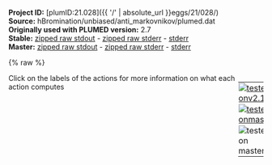 **Project ID:** [plumID:21.028]({{ '/' | absolute_url }}eggs/21/028/)  
**Source:** hBromination/unbiased/anti_markovnikov/plumed.dat  
**Originally used with PLUMED version:** 2.7  
**Stable:** [zipped raw stdout](plumed.dat.plumed.stdout.txt.zip) - [zipped raw stderr](plumed.dat.plumed.stderr.txt.zip) - [stderr](plumed.dat.plumed.stderr)  
**Master:** [zipped raw stdout](plumed.dat.plumed_master.stdout.txt.zip) - [zipped raw stderr](plumed.dat.plumed_master.stderr.txt.zip) - [stderr](plumed.dat.plumed_master.stderr)  

{% raw %}
<div style="width: 100%; float:left">
<div style="width: 90%; float:left" id="value_details_data/hBromination/unbiased/anti_markovnikov/plumed.dat"> Click on the labels of the actions for more information on what each action computes </div>
<div style="width: 10%; float:left"><table><tr><td style="padding:1px"><a href="plumed.dat.plumed.stderr"><img src="https://img.shields.io/badge/v2.10-failed-red.svg" alt="tested onv2.10" /></a></td></tr><tr><td style="padding:1px"><a href="plumed.dat.plumed_master.stderr"><img src="https://img.shields.io/badge/master-failed-red.svg" alt="tested onmaster" /></a></td></tr><tr><td style="padding:1px"><img src="https://img.shields.io/badge/with-LOAD-yellow.svg" alt="tested on master" /></td></tr>
</table></div></div>
<pre style="width=97%;">
<span class="plumedtooltip" style="color:blue"># vim: ft=plumed<span class="right">Enables syntax highlighting for PLUMED files in vim. See <a href="https://www.plumed.org/doc-master/user-doc/html/_vim_syntax.html">here for more details. </a><i></i></span></span>
<br/><span style="color:blue" class="comment">#UNITS</span>
<span class="plumedtooltip" style="color:green">UNITS<span class="right">This command sets the internal units for the code. <a href="https://www.plumed.org/doc-master/user-doc/html/_u_n_i_t_s.html" style="color:green">More details</a><i></i></span></span> <span class="plumedtooltip">LENGTH<span class="right">the units of lengths<i></i></span></span>=A

<span style="color:blue" class="comment">#LOAD FILES</span>
<span style="display:none;" id="data/hBromination/unbiased/anti_markovnikov/plumed.dat">The UNITS action with label <b></b> calculates something</span><span class="plumedtooltip" style="color:green">LOAD<span class="right">Loads a library, possibly defining new actions. <a href="https://www.plumed.org/doc-master/user-doc/html/_l_o_a_d.html" style="color:green">More details</a><i></i></span></span> <span class="plumedtooltip">FILE<span class="right">file to be loaded<i></i></span></span>=<b name="data/hBromination/unbiased/anti_markovnikov/plumed.dat">../../Contacts.cpp</b>

<span style="color:blue" class="comment"># Atoms labels: [1-c1][2-c2][3-h1][4-h2][5-c5][6-h3][7-h4][8-h5][9-h6][10-b1][11-h7]</span>
<br/><span style="color:blue" class="comment"># Traditional distances </span>
<b name="data/hBromination/unbiased/anti_markovnikov/plumed.datd1" onclick='showPath("data/hBromination/unbiased/anti_markovnikov/plumed.dat","data/hBromination/unbiased/anti_markovnikov/plumed.datd1","data/hBromination/unbiased/anti_markovnikov/plumed.datd1","brown")'>d1</b>:  <span class="plumedtooltip" style="color:green">DISTANCE<span class="right">Calculate the distance between a pair of atoms. <a href="https://www.plumed.org/doc-master/user-doc/html/_d_i_s_t_a_n_c_e.html" style="color:green">More details</a><i></i></span></span> <span class="plumedtooltip">ATOMS<span class="right">the pair of atom that we are calculating the distance between<i></i></span></span>=10,11 <span class="plumedtooltip">NOPBC<span class="right"> ignore the periodic boundary conditions when calculating distances<i></i></span></span>
<span style="display:none;" id="data/hBromination/unbiased/anti_markovnikov/plumed.datd1">The DISTANCE action with label <b>d1</b> calculates the following quantities:<table  align="center" frame="void" width="95%" cellpadding="5%"><tr><td width="5%"><b> Quantity </b>  </td><td><b> Description </b> </td></tr><tr><td width="5%">d1.value</td><td>the DISTANCE between this pair of atoms</td></tr></table></span><b name="data/hBromination/unbiased/anti_markovnikov/plumed.datd2" onclick='showPath("data/hBromination/unbiased/anti_markovnikov/plumed.dat","data/hBromination/unbiased/anti_markovnikov/plumed.datd2","data/hBromination/unbiased/anti_markovnikov/plumed.datd2","brown")'>d2</b>:  <span class="plumedtooltip" style="color:green">DISTANCE<span class="right">Calculate the distance between a pair of atoms. <a href="https://www.plumed.org/doc-master/user-doc/html/_d_i_s_t_a_n_c_e.html" style="color:green">More details</a><i></i></span></span> <span class="plumedtooltip">ATOMS<span class="right">the pair of atom that we are calculating the distance between<i></i></span></span>=11,1 <span class="plumedtooltip">NOPBC<span class="right"> ignore the periodic boundary conditions when calculating distances<i></i></span></span>
<span style="display:none;" id="data/hBromination/unbiased/anti_markovnikov/plumed.datd2">The DISTANCE action with label <b>d2</b> calculates the following quantities:<table  align="center" frame="void" width="95%" cellpadding="5%"><tr><td width="5%"><b> Quantity </b>  </td><td><b> Description </b> </td></tr><tr><td width="5%">d2.value</td><td>the DISTANCE between this pair of atoms</td></tr></table></span><b name="data/hBromination/unbiased/anti_markovnikov/plumed.datd3" onclick='showPath("data/hBromination/unbiased/anti_markovnikov/plumed.dat","data/hBromination/unbiased/anti_markovnikov/plumed.datd3","data/hBromination/unbiased/anti_markovnikov/plumed.datd3","brown")'>d3</b>:  <span class="plumedtooltip" style="color:green">DISTANCE<span class="right">Calculate the distance between a pair of atoms. <a href="https://www.plumed.org/doc-master/user-doc/html/_d_i_s_t_a_n_c_e.html" style="color:green">More details</a><i></i></span></span> <span class="plumedtooltip">ATOMS<span class="right">the pair of atom that we are calculating the distance between<i></i></span></span>=10,2 <span class="plumedtooltip">NOPBC<span class="right"> ignore the periodic boundary conditions when calculating distances<i></i></span></span>
<span style="display:none;" id="data/hBromination/unbiased/anti_markovnikov/plumed.datd3">The DISTANCE action with label <b>d3</b> calculates the following quantities:<table  align="center" frame="void" width="95%" cellpadding="5%"><tr><td width="5%"><b> Quantity </b>  </td><td><b> Description </b> </td></tr><tr><td width="5%">d3.value</td><td>the DISTANCE between this pair of atoms</td></tr></table></span><b name="data/hBromination/unbiased/anti_markovnikov/plumed.datd4" onclick='showPath("data/hBromination/unbiased/anti_markovnikov/plumed.dat","data/hBromination/unbiased/anti_markovnikov/plumed.datd4","data/hBromination/unbiased/anti_markovnikov/plumed.datd4","brown")'>d4</b>:  <span class="plumedtooltip" style="color:green">DISTANCE<span class="right">Calculate the distance between a pair of atoms. <a href="https://www.plumed.org/doc-master/user-doc/html/_d_i_s_t_a_n_c_e.html" style="color:green">More details</a><i></i></span></span> <span class="plumedtooltip">ATOMS<span class="right">the pair of atom that we are calculating the distance between<i></i></span></span>=11,2 <span class="plumedtooltip">NOPBC<span class="right"> ignore the periodic boundary conditions when calculating distances<i></i></span></span>
<span style="display:none;" id="data/hBromination/unbiased/anti_markovnikov/plumed.datd4">The DISTANCE action with label <b>d4</b> calculates the following quantities:<table  align="center" frame="void" width="95%" cellpadding="5%"><tr><td width="5%"><b> Quantity </b>  </td><td><b> Description </b> </td></tr><tr><td width="5%">d4.value</td><td>the DISTANCE between this pair of atoms</td></tr></table></span><b name="data/hBromination/unbiased/anti_markovnikov/plumed.datd5" onclick='showPath("data/hBromination/unbiased/anti_markovnikov/plumed.dat","data/hBromination/unbiased/anti_markovnikov/plumed.datd5","data/hBromination/unbiased/anti_markovnikov/plumed.datd5","brown")'>d5</b>:  <span class="plumedtooltip" style="color:green">DISTANCE<span class="right">Calculate the distance between a pair of atoms. <a href="https://www.plumed.org/doc-master/user-doc/html/_d_i_s_t_a_n_c_e.html" style="color:green">More details</a><i></i></span></span> <span class="plumedtooltip">ATOMS<span class="right">the pair of atom that we are calculating the distance between<i></i></span></span>=10,1 <span class="plumedtooltip">NOPBC<span class="right"> ignore the periodic boundary conditions when calculating distances<i></i></span></span>
<br/><span style="color:blue" class="comment"># ========= walls definition =========</span>
<span style="color:blue" class="comment"># prevent hydrogen molecules </span>
<span style="display:none;" id="data/hBromination/unbiased/anti_markovnikov/plumed.datd5">The DISTANCE action with label <b>d5</b> calculates the following quantities:<table  align="center" frame="void" width="95%" cellpadding="5%"><tr><td width="5%"><b> Quantity </b>  </td><td><b> Description </b> </td></tr><tr><td width="5%">d5.value</td><td>the DISTANCE between this pair of atoms</td></tr></table></span><b name="data/hBromination/unbiased/anti_markovnikov/plumed.datH" onclick='showPath("data/hBromination/unbiased/anti_markovnikov/plumed.dat","data/hBromination/unbiased/anti_markovnikov/plumed.datH","data/hBromination/unbiased/anti_markovnikov/plumed.datH","brown")'>H</b>: <span class="plumedtooltip" style="color:green">GROUP<span class="right">Define a group of atoms so that a particular list of atoms can be referenced with a single label in definitions of CVs or virtual atoms. <a href="https://www.plumed.org/doc-master/user-doc/html/_g_r_o_u_p.html" style="color:green">More details</a><i></i></span></span> <span class="plumedtooltip">ATOMS<span class="right">the numerical indexes for the set of atoms in the group<i></i></span></span>=3,4,6,7,8,9,11
<span style="display:none;" id="data/hBromination/unbiased/anti_markovnikov/plumed.datH">The GROUP action with label <b>H</b> calculates something</span><b name="data/hBromination/unbiased/anti_markovnikov/plumed.datdHH" onclick='showPath("data/hBromination/unbiased/anti_markovnikov/plumed.dat","data/hBromination/unbiased/anti_markovnikov/plumed.datdHH","data/hBromination/unbiased/anti_markovnikov/plumed.datdHH","brown")'>dHH</b>: <span class="plumedtooltip" style="color:green">DISTANCES<span class="right">Calculate the distances between multiple piars of atoms <a href="https://www.plumed.org/doc-master/user-doc/html/_d_i_s_t_a_n_c_e_s.html" style="color:green">More details</a><i></i></span></span> <span class="plumedtooltip">GROUPA<span class="right">Calculate the distances between all the atoms in GROUPA and all the atoms in GROUPB<i></i></span></span>=<b name="data/hBromination/unbiased/anti_markovnikov/plumed.datH">H</b> <span class="plumedtooltip">GROUPB<span class="right">Calculate the distances between all the atoms in GROUPA and all the atoms in GROUPB<i></i></span></span>=<b name="data/hBromination/unbiased/anti_markovnikov/plumed.datH">H</b> <span class="plumedtooltip">MIN<span class="right">calculate the minimum value<i></i></span></span>={BETA=20} <span class="plumedtooltip">NOPBC<span class="right"> ignore the periodic boundary conditions when calculating distances<i></i></span></span>
<span style="display:none;" id="data/hBromination/unbiased/anti_markovnikov/plumed.datdHH">The DISTANCES action with label <b>dHH</b> calculates the following quantities:<table  align="center" frame="void" width="95%" cellpadding="5%"><tr><td width="5%"><b> Quantity </b>  </td><td><b> Description </b> </td></tr><tr><td width="5%">dHH.min</td><td>the minimum colvar</td></tr><tr><td width="5%">dHH.value</td><td>the DISTANCES between the each pair of atoms that were specified</td></tr></table></span><b name="data/hBromination/unbiased/anti_markovnikov/plumed.datwallHH" onclick='showPath("data/hBromination/unbiased/anti_markovnikov/plumed.dat","data/hBromination/unbiased/anti_markovnikov/plumed.datwallHH","data/hBromination/unbiased/anti_markovnikov/plumed.datwallHH","brown")'>wallHH</b>: <span class="plumedtooltip" style="color:green">LOWER_WALLS<span class="right">Defines a wall for the value of one or more collective variables, <a href="https://www.plumed.org/doc-master/user-doc/html/_l_o_w_e_r__w_a_l_l_s.html" style="color:green">More details</a><i></i></span></span> <span class="plumedtooltip">ARG<span class="right">the arguments on which the bias is acting<i></i></span></span>=<b name="data/hBromination/unbiased/anti_markovnikov/plumed.datdHH">dHH.*</b> <span class="plumedtooltip">AT<span class="right">the positions of the wall<i></i></span></span>=1.4 <span class="plumedtooltip">KAPPA<span class="right">the force constant for the wall<i></i></span></span>=150.0 <span class="plumedtooltip">EXP<span class="right"> the powers for the walls<i></i></span></span>=2 <span class="plumedtooltip">EPS<span class="right"> the values for s_i in the expression for a wall<i></i></span></span>=1.0 <span style="color:blue" class="comment">#OFFSET=1.3</span>
<br/><span style="color:blue" class="comment"># keep COMs near</span>
<span style="display:none;" id="data/hBromination/unbiased/anti_markovnikov/plumed.datwallHH">The LOWER_WALLS action with label <b>wallHH</b> calculates the following quantities:<table  align="center" frame="void" width="95%" cellpadding="5%"><tr><td width="5%"><b> Quantity </b>  </td><td><b> Description </b> </td></tr><tr><td width="5%">wallHH.bias</td><td>the instantaneous value of the bias potential</td></tr><tr><td width="5%">wallHH.force2</td><td>the instantaneous value of the squared force due to this bias potential</td></tr></table></span><b name="data/hBromination/unbiased/anti_markovnikov/plumed.datuwall" onclick='showPath("data/hBromination/unbiased/anti_markovnikov/plumed.dat","data/hBromination/unbiased/anti_markovnikov/plumed.datuwall","data/hBromination/unbiased/anti_markovnikov/plumed.datuwall","brown")'>uwall</b>: <span class="plumedtooltip" style="color:green">UPPER_WALLS<span class="right">Defines a wall for the value of one or more collective variables, <a href="https://www.plumed.org/doc-master/user-doc/html/_u_p_p_e_r__w_a_l_l_s.html" style="color:green">More details</a><i></i></span></span> <span class="plumedtooltip">ARG<span class="right">the arguments on which the bias is acting<i></i></span></span>=<b name="data/hBromination/unbiased/anti_markovnikov/plumed.datd1">d1</b>,<b name="data/hBromination/unbiased/anti_markovnikov/plumed.datd2">d2</b>,<b name="data/hBromination/unbiased/anti_markovnikov/plumed.datd3">d3</b>,<b name="data/hBromination/unbiased/anti_markovnikov/plumed.datd4">d4</b>,<b name="data/hBromination/unbiased/anti_markovnikov/plumed.datd5">d5</b> <span class="plumedtooltip">AT<span class="right">the positions of the wall<i></i></span></span>=3.0,3.0,3.0,3.0,3.0 <span class="plumedtooltip">KAPPA<span class="right">the force constant for the wall<i></i></span></span>=150.0,150.0,150.0,150.0,150.0 

<span style="color:blue" class="comment"># fix hydrogens on C1 -&gt; bonding Br lateral</span>
<span style="display:none;" id="data/hBromination/unbiased/anti_markovnikov/plumed.datuwall">The UPPER_WALLS action with label <b>uwall</b> calculates the following quantities:<table  align="center" frame="void" width="95%" cellpadding="5%"><tr><td width="5%"><b> Quantity </b>  </td><td><b> Description </b> </td></tr><tr><td width="5%">uwall.bias</td><td>the instantaneous value of the bias potential</td></tr><tr><td width="5%">uwall.force2</td><td>the instantaneous value of the squared force due to this bias potential</td></tr></table></span><b name="data/hBromination/unbiased/anti_markovnikov/plumed.datd13" onclick='showPath("data/hBromination/unbiased/anti_markovnikov/plumed.dat","data/hBromination/unbiased/anti_markovnikov/plumed.datd13","data/hBromination/unbiased/anti_markovnikov/plumed.datd13","brown")'>d13</b>: <span class="plumedtooltip" style="color:green">DISTANCE<span class="right">Calculate the distance between a pair of atoms. <a href="https://www.plumed.org/doc-master/user-doc/html/_d_i_s_t_a_n_c_e.html" style="color:green">More details</a><i></i></span></span> <span class="plumedtooltip">ATOMS<span class="right">the pair of atom that we are calculating the distance between<i></i></span></span>=1,3 <span class="plumedtooltip">NOPBC<span class="right"> ignore the periodic boundary conditions when calculating distances<i></i></span></span>
<span style="display:none;" id="data/hBromination/unbiased/anti_markovnikov/plumed.datd13">The DISTANCE action with label <b>d13</b> calculates the following quantities:<table  align="center" frame="void" width="95%" cellpadding="5%"><tr><td width="5%"><b> Quantity </b>  </td><td><b> Description </b> </td></tr><tr><td width="5%">d13.value</td><td>the DISTANCE between this pair of atoms</td></tr></table></span><b name="data/hBromination/unbiased/anti_markovnikov/plumed.datd14" onclick='showPath("data/hBromination/unbiased/anti_markovnikov/plumed.dat","data/hBromination/unbiased/anti_markovnikov/plumed.datd14","data/hBromination/unbiased/anti_markovnikov/plumed.datd14","brown")'>d14</b>: <span class="plumedtooltip" style="color:green">DISTANCE<span class="right">Calculate the distance between a pair of atoms. <a href="https://www.plumed.org/doc-master/user-doc/html/_d_i_s_t_a_n_c_e.html" style="color:green">More details</a><i></i></span></span> <span class="plumedtooltip">ATOMS<span class="right">the pair of atom that we are calculating the distance between<i></i></span></span>=1,4 <span class="plumedtooltip">NOPBC<span class="right"> ignore the periodic boundary conditions when calculating distances<i></i></span></span>
<span style="display:none;" id="data/hBromination/unbiased/anti_markovnikov/plumed.datd14">The DISTANCE action with label <b>d14</b> calculates the following quantities:<table  align="center" frame="void" width="95%" cellpadding="5%"><tr><td width="5%"><b> Quantity </b>  </td><td><b> Description </b> </td></tr><tr><td width="5%">d14.value</td><td>the DISTANCE between this pair of atoms</td></tr></table></span><b name="data/hBromination/unbiased/anti_markovnikov/plumed.datwallCe1H1" onclick='showPath("data/hBromination/unbiased/anti_markovnikov/plumed.dat","data/hBromination/unbiased/anti_markovnikov/plumed.datwallCe1H1","data/hBromination/unbiased/anti_markovnikov/plumed.datwallCe1H1","brown")'>wallCe1H1</b>: <span class="plumedtooltip" style="color:green">UPPER_WALLS<span class="right">Defines a wall for the value of one or more collective variables, <a href="https://www.plumed.org/doc-master/user-doc/html/_u_p_p_e_r__w_a_l_l_s.html" style="color:green">More details</a><i></i></span></span> <span class="plumedtooltip">ARG<span class="right">the arguments on which the bias is acting<i></i></span></span>=<b name="data/hBromination/unbiased/anti_markovnikov/plumed.datd13">d13</b>,<b name="data/hBromination/unbiased/anti_markovnikov/plumed.datd14">d14</b> <span class="plumedtooltip">AT<span class="right">the positions of the wall<i></i></span></span>=1.4,1.4 <span class="plumedtooltip">KAPPA<span class="right">the force constant for the wall<i></i></span></span>=150.0,150.0 <span class="plumedtooltip">EXP<span class="right"> the powers for the walls<i></i></span></span>=2,2 <span class="plumedtooltip">EPS<span class="right"> the values for s_i in the expression for a wall<i></i></span></span>=1.0,1.0 <span class="plumedtooltip">OFFSET<span class="right"> the offset for the start of the wall<i></i></span></span>=0.2,0.2

<span style="color:blue" class="comment"># fix hydrogens on C3 -&gt; nonbonding Br lateral</span>
<span style="display:none;" id="data/hBromination/unbiased/anti_markovnikov/plumed.datwallCe1H1">The UPPER_WALLS action with label <b>wallCe1H1</b> calculates the following quantities:<table  align="center" frame="void" width="95%" cellpadding="5%"><tr><td width="5%"><b> Quantity </b>  </td><td><b> Description </b> </td></tr><tr><td width="5%">wallCe1H1.bias</td><td>the instantaneous value of the bias potential</td></tr><tr><td width="5%">wallCe1H1.force2</td><td>the instantaneous value of the squared force due to this bias potential</td></tr></table></span><b name="data/hBromination/unbiased/anti_markovnikov/plumed.datd57" onclick='showPath("data/hBromination/unbiased/anti_markovnikov/plumed.dat","data/hBromination/unbiased/anti_markovnikov/plumed.datd57","data/hBromination/unbiased/anti_markovnikov/plumed.datd57","brown")'>d57</b>: <span class="plumedtooltip" style="color:green">DISTANCE<span class="right">Calculate the distance between a pair of atoms. <a href="https://www.plumed.org/doc-master/user-doc/html/_d_i_s_t_a_n_c_e.html" style="color:green">More details</a><i></i></span></span> <span class="plumedtooltip">ATOMS<span class="right">the pair of atom that we are calculating the distance between<i></i></span></span>=5,7 <span class="plumedtooltip">NOPBC<span class="right"> ignore the periodic boundary conditions when calculating distances<i></i></span></span>
<span style="display:none;" id="data/hBromination/unbiased/anti_markovnikov/plumed.datd57">The DISTANCE action with label <b>d57</b> calculates the following quantities:<table  align="center" frame="void" width="95%" cellpadding="5%"><tr><td width="5%"><b> Quantity </b>  </td><td><b> Description </b> </td></tr><tr><td width="5%">d57.value</td><td>the DISTANCE between this pair of atoms</td></tr></table></span><b name="data/hBromination/unbiased/anti_markovnikov/plumed.datd58" onclick='showPath("data/hBromination/unbiased/anti_markovnikov/plumed.dat","data/hBromination/unbiased/anti_markovnikov/plumed.datd58","data/hBromination/unbiased/anti_markovnikov/plumed.datd58","brown")'>d58</b>: <span class="plumedtooltip" style="color:green">DISTANCE<span class="right">Calculate the distance between a pair of atoms. <a href="https://www.plumed.org/doc-master/user-doc/html/_d_i_s_t_a_n_c_e.html" style="color:green">More details</a><i></i></span></span> <span class="plumedtooltip">ATOMS<span class="right">the pair of atom that we are calculating the distance between<i></i></span></span>=5,8 <span class="plumedtooltip">NOPBC<span class="right"> ignore the periodic boundary conditions when calculating distances<i></i></span></span>
<span style="display:none;" id="data/hBromination/unbiased/anti_markovnikov/plumed.datd58">The DISTANCE action with label <b>d58</b> calculates the following quantities:<table  align="center" frame="void" width="95%" cellpadding="5%"><tr><td width="5%"><b> Quantity </b>  </td><td><b> Description </b> </td></tr><tr><td width="5%">d58.value</td><td>the DISTANCE between this pair of atoms</td></tr></table></span><b name="data/hBromination/unbiased/anti_markovnikov/plumed.datd59" onclick='showPath("data/hBromination/unbiased/anti_markovnikov/plumed.dat","data/hBromination/unbiased/anti_markovnikov/plumed.datd59","data/hBromination/unbiased/anti_markovnikov/plumed.datd59","brown")'>d59</b>: <span class="plumedtooltip" style="color:green">DISTANCE<span class="right">Calculate the distance between a pair of atoms. <a href="https://www.plumed.org/doc-master/user-doc/html/_d_i_s_t_a_n_c_e.html" style="color:green">More details</a><i></i></span></span> <span class="plumedtooltip">ATOMS<span class="right">the pair of atom that we are calculating the distance between<i></i></span></span>=5,9 <span class="plumedtooltip">NOPBC<span class="right"> ignore the periodic boundary conditions when calculating distances<i></i></span></span>
<span style="display:none;" id="data/hBromination/unbiased/anti_markovnikov/plumed.datd59">The DISTANCE action with label <b>d59</b> calculates the following quantities:<table  align="center" frame="void" width="95%" cellpadding="5%"><tr><td width="5%"><b> Quantity </b>  </td><td><b> Description </b> </td></tr><tr><td width="5%">d59.value</td><td>the DISTANCE between this pair of atoms</td></tr></table></span><b name="data/hBromination/unbiased/anti_markovnikov/plumed.datwallCe2H2" onclick='showPath("data/hBromination/unbiased/anti_markovnikov/plumed.dat","data/hBromination/unbiased/anti_markovnikov/plumed.datwallCe2H2","data/hBromination/unbiased/anti_markovnikov/plumed.datwallCe2H2","brown")'>wallCe2H2</b>: <span class="plumedtooltip" style="color:green">UPPER_WALLS<span class="right">Defines a wall for the value of one or more collective variables, <a href="https://www.plumed.org/doc-master/user-doc/html/_u_p_p_e_r__w_a_l_l_s.html" style="color:green">More details</a><i></i></span></span> <span class="plumedtooltip">ARG<span class="right">the arguments on which the bias is acting<i></i></span></span>=<b name="data/hBromination/unbiased/anti_markovnikov/plumed.datd57">d57</b>,<b name="data/hBromination/unbiased/anti_markovnikov/plumed.datd58">d58</b>,<b name="data/hBromination/unbiased/anti_markovnikov/plumed.datd59">d59</b> <span class="plumedtooltip">AT<span class="right">the positions of the wall<i></i></span></span>=1.4,1.4,1.4 <span class="plumedtooltip">KAPPA<span class="right">the force constant for the wall<i></i></span></span>=150.0,150.0,150.0 <span class="plumedtooltip">EXP<span class="right"> the powers for the walls<i></i></span></span>=2,2,2 <span class="plumedtooltip">EPS<span class="right"> the values for s_i in the expression for a wall<i></i></span></span>=1.0,1.0,1.0 <span class="plumedtooltip">OFFSET<span class="right"> the offset for the start of the wall<i></i></span></span>=0.2,0.2,0.2

<span style="color:blue" class="comment"># fix hydrogen on C2 -&gt; bonding Br central</span>
<span style="display:none;" id="data/hBromination/unbiased/anti_markovnikov/plumed.datwallCe2H2">The UPPER_WALLS action with label <b>wallCe2H2</b> calculates the following quantities:<table  align="center" frame="void" width="95%" cellpadding="5%"><tr><td width="5%"><b> Quantity </b>  </td><td><b> Description </b> </td></tr><tr><td width="5%">wallCe2H2.bias</td><td>the instantaneous value of the bias potential</td></tr><tr><td width="5%">wallCe2H2.force2</td><td>the instantaneous value of the squared force due to this bias potential</td></tr></table></span><b name="data/hBromination/unbiased/anti_markovnikov/plumed.datd26" onclick='showPath("data/hBromination/unbiased/anti_markovnikov/plumed.dat","data/hBromination/unbiased/anti_markovnikov/plumed.datd26","data/hBromination/unbiased/anti_markovnikov/plumed.datd26","brown")'>d26</b>: <span class="plumedtooltip" style="color:green">DISTANCE<span class="right">Calculate the distance between a pair of atoms. <a href="https://www.plumed.org/doc-master/user-doc/html/_d_i_s_t_a_n_c_e.html" style="color:green">More details</a><i></i></span></span> <span class="plumedtooltip">ATOMS<span class="right">the pair of atom that we are calculating the distance between<i></i></span></span>=2,6 <span class="plumedtooltip">NOPBC<span class="right"> ignore the periodic boundary conditions when calculating distances<i></i></span></span>
<span style="display:none;" id="data/hBromination/unbiased/anti_markovnikov/plumed.datd26">The DISTANCE action with label <b>d26</b> calculates the following quantities:<table  align="center" frame="void" width="95%" cellpadding="5%"><tr><td width="5%"><b> Quantity </b>  </td><td><b> Description </b> </td></tr><tr><td width="5%">d26.value</td><td>the DISTANCE between this pair of atoms</td></tr></table></span><b name="data/hBromination/unbiased/anti_markovnikov/plumed.datwallCmH1" onclick='showPath("data/hBromination/unbiased/anti_markovnikov/plumed.dat","data/hBromination/unbiased/anti_markovnikov/plumed.datwallCmH1","data/hBromination/unbiased/anti_markovnikov/plumed.datwallCmH1","brown")'>wallCmH1</b>: <span class="plumedtooltip" style="color:green">UPPER_WALLS<span class="right">Defines a wall for the value of one or more collective variables, <a href="https://www.plumed.org/doc-master/user-doc/html/_u_p_p_e_r__w_a_l_l_s.html" style="color:green">More details</a><i></i></span></span> <span class="plumedtooltip">ARG<span class="right">the arguments on which the bias is acting<i></i></span></span>=<b name="data/hBromination/unbiased/anti_markovnikov/plumed.datd26">d26</b> <span class="plumedtooltip">AT<span class="right">the positions of the wall<i></i></span></span>=1.4 <span class="plumedtooltip">KAPPA<span class="right">the force constant for the wall<i></i></span></span>=150.0 <span class="plumedtooltip">EXP<span class="right"> the powers for the walls<i></i></span></span>=2 <span class="plumedtooltip">EPS<span class="right"> the values for s_i in the expression for a wall<i></i></span></span>=1.0 <span class="plumedtooltip">OFFSET<span class="right"> the offset for the start of the wall<i></i></span></span>=0.2

<span style="color:blue" class="comment"># ====== CONTACTS =======</span>
<span style="color:blue" class="comment">#DEFINE GROUP OF ATOMS</span>
<span style="display:none;" id="data/hBromination/unbiased/anti_markovnikov/plumed.datwallCmH1">The UPPER_WALLS action with label <b>wallCmH1</b> calculates the following quantities:<table  align="center" frame="void" width="95%" cellpadding="5%"><tr><td width="5%"><b> Quantity </b>  </td><td><b> Description </b> </td></tr><tr><td width="5%">wallCmH1.bias</td><td>the instantaneous value of the bias potential</td></tr><tr><td width="5%">wallCmH1.force2</td><td>the instantaneous value of the squared force due to this bias potential</td></tr></table></span><b name="data/hBromination/unbiased/anti_markovnikov/plumed.datC" onclick='showPath("data/hBromination/unbiased/anti_markovnikov/plumed.dat","data/hBromination/unbiased/anti_markovnikov/plumed.datC","data/hBromination/unbiased/anti_markovnikov/plumed.datC","brown")'>C</b>: <span class="plumedtooltip" style="color:green">GROUP<span class="right">Define a group of atoms so that a particular list of atoms can be referenced with a single label in definitions of CVs or virtual atoms. <a href="https://www.plumed.org/doc-master/user-doc/html/_g_r_o_u_p.html" style="color:green">More details</a><i></i></span></span> <span class="plumedtooltip">ATOMS<span class="right">the numerical indexes for the set of atoms in the group<i></i></span></span>=1,2,5
<span style="color:blue" class="comment">#H: GROUP ATOMS=3,4,6,7,8,9,11</span>
<span style="display:none;" id="data/hBromination/unbiased/anti_markovnikov/plumed.datC">The GROUP action with label <b>C</b> calculates something</span><b name="data/hBromination/unbiased/anti_markovnikov/plumed.datBr" onclick='showPath("data/hBromination/unbiased/anti_markovnikov/plumed.dat","data/hBromination/unbiased/anti_markovnikov/plumed.datBr","data/hBromination/unbiased/anti_markovnikov/plumed.datBr","brown")'>Br</b>: <span class="plumedtooltip" style="color:green">GROUP<span class="right">Define a group of atoms so that a particular list of atoms can be referenced with a single label in definitions of CVs or virtual atoms. <a href="https://www.plumed.org/doc-master/user-doc/html/_g_r_o_u_p.html" style="color:green">More details</a><i></i></span></span> <span class="plumedtooltip">ATOMS<span class="right">the numerical indexes for the set of atoms in the group<i></i></span></span>=10

<span style="display:none;" id="data/hBromination/unbiased/anti_markovnikov/plumed.datBr">The GROUP action with label <b>Br</b> calculates something</span><b name="data/hBromination/unbiased/anti_markovnikov/plumed.datcc2" onclick='showPath("data/hBromination/unbiased/anti_markovnikov/plumed.dat","data/hBromination/unbiased/anti_markovnikov/plumed.datcc2","data/hBromination/unbiased/anti_markovnikov/plumed.datcc2","brown")'>cc2</b>: <span class="plumedtooltip" style="color:green">CONTACTS<span class="right">This action is not part of PLUMED and was included by using a LOAD command <a href="https://www.plumed.org/doc-master/user-doc/html/_l_o_a_d.html" style="color:green">More details</a><i></i></span></span> GROUPA=<b name="data/hBromination/unbiased/anti_markovnikov/plumed.datC">C</b> SWITCH={RATIONAL D_0=0.0 R_0=1.7 NN=6 MM=8}
<b name="data/hBromination/unbiased/anti_markovnikov/plumed.datcb2" onclick='showPath("data/hBromination/unbiased/anti_markovnikov/plumed.dat","data/hBromination/unbiased/anti_markovnikov/plumed.datcb2","data/hBromination/unbiased/anti_markovnikov/plumed.datcb2","brown")'>cb2</b>: <span class="plumedtooltip" style="color:green">CONTACTS<span class="right">This action is not part of PLUMED and was included by using a LOAD command <a href="https://www.plumed.org/doc-master/user-doc/html/_l_o_a_d.html" style="color:green">More details</a><i></i></span></span> GROUPA=<b name="data/hBromination/unbiased/anti_markovnikov/plumed.datC">C</b> GROUPB=<b name="data/hBromination/unbiased/anti_markovnikov/plumed.datBr">Br</b> SWITCH={RATIONAL D_0=0.0 R_0=1.9 NN=6 MM=8}
<b name="data/hBromination/unbiased/anti_markovnikov/plumed.datch2" onclick='showPath("data/hBromination/unbiased/anti_markovnikov/plumed.dat","data/hBromination/unbiased/anti_markovnikov/plumed.datch2","data/hBromination/unbiased/anti_markovnikov/plumed.datch2","brown")'>ch2</b>: <span class="plumedtooltip" style="color:green">CONTACTS<span class="right">This action is not part of PLUMED and was included by using a LOAD command <a href="https://www.plumed.org/doc-master/user-doc/html/_l_o_a_d.html" style="color:green">More details</a><i></i></span></span> GROUPA=<b name="data/hBromination/unbiased/anti_markovnikov/plumed.datC">C</b> GROUPB=<b name="data/hBromination/unbiased/anti_markovnikov/plumed.datH">H</b> SWITCH={RATIONAL D_0=0.0 R_0=1.2 NN=6 MM=8}
<b name="data/hBromination/unbiased/anti_markovnikov/plumed.datbh2" onclick='showPath("data/hBromination/unbiased/anti_markovnikov/plumed.dat","data/hBromination/unbiased/anti_markovnikov/plumed.datbh2","data/hBromination/unbiased/anti_markovnikov/plumed.datbh2","brown")'>bh2</b>: <span class="plumedtooltip" style="color:green">CONTACTS<span class="right">This action is not part of PLUMED and was included by using a LOAD command <a href="https://www.plumed.org/doc-master/user-doc/html/_l_o_a_d.html" style="color:green">More details</a><i></i></span></span> GROUPA=<b name="data/hBromination/unbiased/anti_markovnikov/plumed.datBr">Br</b> GROUPB=<b name="data/hBromination/unbiased/anti_markovnikov/plumed.datH">H</b> SWITCH={RATIONAL D_0=0.0 R_0=1.4 NN=6 MM=8}
<br/><span style="color:blue" class="comment"># ====== OUTPUT ======</span>
<span class="plumedtooltip" style="color:green">PRINT<span class="right">Print quantities to a file. <a href="https://www.plumed.org/doc-master/user-doc/html/_p_r_i_n_t.html" style="color:green">More details</a><i></i></span></span> <span class="plumedtooltip">STRIDE<span class="right"> the frequency with which the quantities of interest should be output<i></i></span></span>=50 <span class="plumedtooltip">FILE<span class="right">the name of the file on which to output these quantities<i></i></span></span>=distances <span class="plumedtooltip">ARG<span class="right">the labels of the values that you would like to print to the file<i></i></span></span>=<b name="data/hBromination/unbiased/anti_markovnikov/plumed.datd1">d1</b>,<b name="data/hBromination/unbiased/anti_markovnikov/plumed.datd2">d2</b>,<b name="data/hBromination/unbiased/anti_markovnikov/plumed.datd3">d3</b>,<b name="data/hBromination/unbiased/anti_markovnikov/plumed.datd4">d4</b>,<b name="data/hBromination/unbiased/anti_markovnikov/plumed.datd5">d5</b>
<span class="plumedtooltip" style="color:green">PRINT<span class="right">Print quantities to a file. <a href="https://www.plumed.org/doc-master/user-doc/html/_p_r_i_n_t.html" style="color:green">More details</a><i></i></span></span> <span class="plumedtooltip">STRIDE<span class="right"> the frequency with which the quantities of interest should be output<i></i></span></span>=50 <span class="plumedtooltip">FILE<span class="right">the name of the file on which to output these quantities<i></i></span></span>=contacts <span class="plumedtooltip">ARG<span class="right">the labels of the values that you would like to print to the file<i></i></span></span>=cc2.*,cb2.*,ch2.*,bh2.*
</pre>
{% endraw %}
